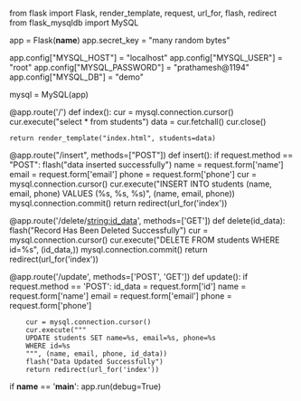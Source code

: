 from flask import Flask, render_template, request, url_for, flash, redirect
from flask_mysqldb import MySQL

app = Flask(__name__)
app.secret_key = "many random bytes"

app.config["MYSQL_HOST"] = "localhost"
app.config["MYSQL_USER"] = "root"
app.config["MYSQL_PASSWORD"] = "prathamesh@1194"
app.config["MYSQL_DB"] = "demo"

mysql = MySQL(app)


@app.route('/')
def index():
    cur = mysql.connection.cursor()
    cur.execute("select * from students")
    data = cur.fetchall()
    cur.close()

    return render_template("index.html", students=data)


@app.route("/insert", methods=["POST"])
def insert():
    if request.method == "POST":
        flash("data inserted successfully")
        name = request.form['name']
        email = request.form['email']
        phone = request.form['phone']
        cur = mysql.connection.cursor()
        cur.execute("INSERT INTO students (name, email, phone) VALUES (%s, %s, %s)", (name, email, phone))
        mysql.connection.commit()
        return redirect(url_for('index'))


@app.route('/delete/<string:id_data>', methods=['GET'])
def delete(id_data):
    flash("Record Has Been Deleted Successfully")
    cur = mysql.connection.cursor()
    cur.execute("DELETE FROM students WHERE id=%s", (id_data,))
    mysql.connection.commit()
    return redirect(url_for('index'))


@app.route('/update', methods=['POST', 'GET'])
def update():
    if request.method == 'POST':
        id_data = request.form['id']
        name = request.form['name']
        email = request.form['email']
        phone = request.form['phone']

        cur = mysql.connection.cursor()
        cur.execute("""
        UPDATE students SET name=%s, email=%s, phone=%s
        WHERE id=%s
        """, (name, email, phone, id_data))
        flash("Data Updated Successfully")
        return redirect(url_for('index'))


if __name__ == '__main__':
    app.run(debug=True)
